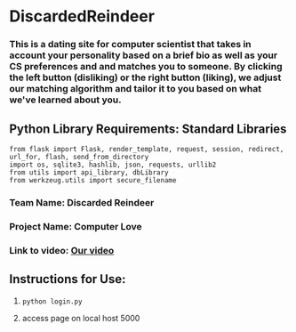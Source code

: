 # DiscardedReindeer
### This is a dating site for computer scientist that takes in account your personality based on a brief bio as well as your CS preferences and and matches you to someone. By clicking the left button (disliking) or the right button (liking), we adjust our matching algorithm and tailor it to you based on what we've learned about you. ###

## Python Library Requirements: Standard Libraries ##
```
from flask import Flask, render_template, request, session, redirect, url_for, flash, send_from_directory
import os, sqlite3, hashlib, json, requests, urllib2
from utils import api_library, dbLibrary
from werkzeug.utils import secure_filename
```

### Team Name: Discarded Reindeer ### 

### Project Name: Computer Love ###

### Link to video:  [Our video](https://help.github.com/articles/creating-and-highlighting-code-blocks/) ### 

## Instructions for Use: ##

1. ``` python login.py ``` 

2. access page on local host 5000 



